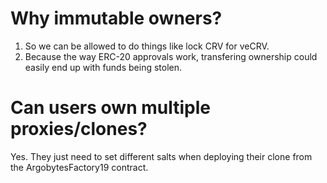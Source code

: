 # Why immutable owners?

1. So we can be allowed to do things like lock CRV for veCRV.
2. Because the way ERC-20 approvals work, transfering ownership could easily end up with funds being stolen.

# Can users own multiple proxies/clones?

Yes. They just need to set different salts when deploying their clone from the ArgobytesFactory19 contract.
